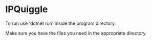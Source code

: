 # IPQuiggle

To run use 'dotnet run' inside the program directory. 

Make sure you have the files you need in the appropriate directory.  
